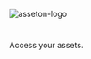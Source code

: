 ![asseton-logo](https://user-images.githubusercontent.com/25182375/202713698-eeb43a67-e719-465f-b022-cf74c8b37f1b.png)

#

Access your assets.
